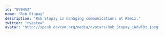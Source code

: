 ```yaml
---
id: "8V9HA3"
name: "Rob Stupay"
description: "Rob Stupay is managing communications at Remix."
twitter: "ryestew"
avatar: "http://speak.devcon.org/media/avatars/Rob_Stupay_iWdwTDz.jpeg"
---
```

